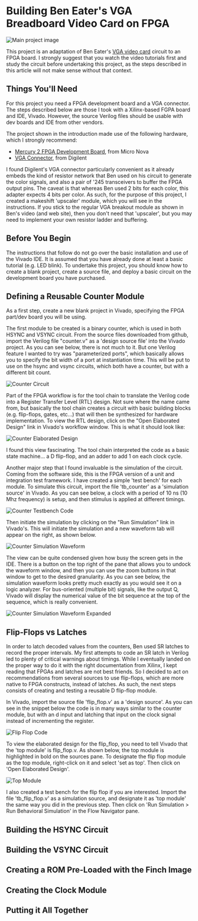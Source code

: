 # Building Ben Eater's VGA Breadboard Video Card on FPGA

![Main project image](https://github.com/The8BitEnthusiast/vga-on-fpga/blob/master/Graphics/vga_project.jpg?raw=true)

This project is an adaptation of Ben Eater's [VGA video card](https://eater.net/vga) circuit to an FPGA board. I strongly suggest that you watch the video tutorials first and study the circuit before undertaking this project, as the steps described in this article will not make sense without that context.

## Things You'll Need
For this project you need a FPGA development board and a VGA connector. The steps described below are those I took with a Xilinx-based FGPA board and IDE, Vivado. However, the source Verilog files should be usable with dev boards and IDE from other vendors.

The project shown in the introduction made use of the following hardware, which I strongly recommend:

- [Mercury 2 FPGA Development Board](https://www.micro-nova.com/mercury-2), from Micro Nova
- [VGA Connector](https://digilent.com/shop/pmod-vga-video-graphics-array/), from Digilent

I found Digilent's VGA connector particularly convenient as it already embeds the kind of resistor network that Ben used on his circuit to generate the color signals, and also a pair of '245 transceivers to buffer the FPGA output pins. The caveat is that whereas Ben used 2 bits for each color, this adapter expects 4 bits per color. As such, for the purpose of this project, I created a makeshift 'upscaler' module, which you will see in the instructions. If you stick to the regular VGA breakout module as shown in Ben's video (and web site), then you don't need that 'upscaler', but you may need to implement your own resistor ladder and buffering.

## Before You Begin
The instructions that follow do not go over the basic installation and use of the Vivado IDE. It is assumed that you have already done at least a basic tutorial (e.g. LED blink). To undertake this project, you should know how to create a blank project, create a source file, and deploy a basic circuit on the development board you have purchased.

## Defining a Reusable Counter Module
As a first step, create a new blank project in Vivado, specifying the FPGA part/dev board you will be using.

The first module to be created is a binary counter, which is used in both HSYNC and VSYNC circuit. From the source files downloaded from github, import the Verilog file "counter.v" as a 'design source file' into the Vivado project. As you can see below, there is not much to it. But one Verilog feature I wanted to try was "parameterized ports", which basically allows you to specify the bit width of a port at instantiation time. This will be put to use on the hsync and vsync circuits, which both have a counter, but with a different bit count.

![Counter Circuit](https://github.com/The8BitEnthusiast/vga-on-fpga/blob/master/Graphics/counter_code.png?raw=true)

Part of the FPGA workflow is for the tool chain to translate the Verilog code into a Register Transfer Level (RTL) design. Not sure where the name came from, but basically the tool chain creates a circuit with basic building blocks (e.g. flip-flops, gates, etc...) that will then be synthesized for hardware implementation. To view the RTL design, click on the "Open Elaborated Design" link in Vivado's workflow window. This is what it should look like:

![Counter Elaborated Design](https://github.com/The8BitEnthusiast/vga-on-fpga/blob/master/Graphics/counter_elaborated_design.png?raw=true)

I found this view fascinating. The tool chain interpreted the code as a basic state machine... a D flip-flop, and an adder to add 1 on each clock cycle.

Another major step that I found invaluable is the simulation of the circuit. Coming from the software side, this is the FPGA version of a unit and integration test framework. I have created a simple 'test bench' for each module. To simulate this circuit, import the file 'tb_counter' as a 'simulation source' in Vivado.  As you can see below, a clock with a period of 10 ns (10 Mhz frequency) is setup, and then stimulus is applied at different timings.

![Counter Testbench Code](https://github.com/The8BitEnthusiast/vga-on-fpga/blob/master/Graphics/counter_testbench_code.png?raw=true)

Then initiate the simulation by clicking on the "Run Simulation" link in Vivado's. This will initiate the simulation and a new waveform tab will appear on the right, as shown below. 

![Counter Simulation Waveform](https://github.com/The8BitEnthusiast/vga-on-fpga/blob/master/Graphics/counter_waveform_docked.png?raw=true)

The view can be quite condensed given how busy the screen gets in the IDE. There is a button on the top right of the pane that allows you to undock the waveform window, and then you can use the zoom buttons in that window to get to the desired granularity. As you can see below, the simulation waveform looks pretty much exactly as you would see it on a logic analyzer. For bus-oriented (multiple bit) signals, like the output Q, Vivado will display the numerical value of the bit sequence at the top of the sequence, which is really convenient.

![Counter Simulation Waveform Expanded](https://github.com/The8BitEnthusiast/vga-on-fpga/blob/master/Graphics/counter_waveform_expanded.png?raw=true)

## Flip-Flops vs Latches

In order to latch decoded values from the counters, Ben used SR latches to record the proper intervals. My first attempts to code an SR latch in Verilog led to plenty of critical warnings about timings. While I eventually landed on the proper way to do it with the right documentation from Xilinx, I kept reading that FPGAs and latches are not best friends. So I decided to act on recommendations from several sources to use flip-flops, which are more native to FPGA constructs, instead of latches. As such, the next steps consists of creating and testing a reusable D flip-flop module.

In Vivado, import the source file 'flip_flop.v' as a 'design source'. As you can see in the snippet below the code is in many ways similar to the counter module, but with an d input and latching that input on the clock signal instead of incrementing the register. 

![Flip Flop Code](https://github.com/The8BitEnthusiast/vga-on-fpga/blob/master/Graphics/flip_flop_code.png?raw=true)

To view the elaborated design for the flip_flop, you need to tell Vivado that the 'top module' is flip_flop.v. As shown below, the top module is highlighted in bold on the sources pane. To designate the flip flop module as the top module, right-click on it and select 'set as top'. Then click on 'Open Elaborated Design'.

![Top Module](https://github.com/The8BitEnthusiast/vga-on-fpga/blob/master/Graphics/top_modules.png?raw=true)

I also created a test bench for the flip flop if you are interested. Import the file 'tb_flip_flop.v' as a simulation source, and designate it as 'top module' the same way you did in the previous step. Then click on 'Run Simulation > Run Behavioral Simulation' in the Flow Navigator pane.

## Building the HSYNC Circuit

## Building the VSYNC Circuit

## Creating a ROM Pre-Loaded with the Finch Image

## Creating the Clock Module

## Putting it All Together

